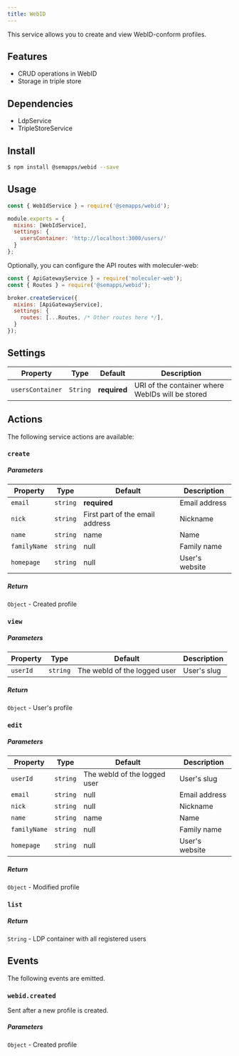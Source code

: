 ```yaml
---
title: WebID
---
```


This service allows you to create and view WebID-conform profiles.

## Features

- CRUD operations in WebID
- Storage in triple store

## Dependencies

- LdpService
- TripleStoreService

## Install

```bash
$ npm install @semapps/webid --save
```

## Usage

```js
const { WebIdService } = require('@semapps/webid');

module.exports = {
  mixins: [WebIdService],
  settings: {
    usersContainer: 'http://localhost:3000/users/'
  }
};
```

Optionally, you can configure the API routes with moleculer-web:

```js
const { ApiGatewayService } = require('moleculer-web');
const { Routes } = require('@semapps/webid');

broker.createService({
  mixins: [ApiGatewayService],
  settings: {
    routes: [...Routes, /* Other routes here */],
  }
});
```

## Settings

| Property | Type | Default | Description |
| -------- | ---- | ------- | ----------- |
| `usersContainer` | `String` | **required** | URI of the container where WebIDs will be stored |

## Actions

The following service actions are available:

### `create`

##### Parameters
| Property | Type | Default | Description |
| -------- | ---- | ------- | ----------- |
| `email` | `string` | **required** | Email address |
| `nick` | `string` | First part of the email address | Nickname |
| `name` | `string` | name | Name |
| `familyName` | `string` | null | Family name |
| `homepage` | `string` | null | User's website |

##### Return
`Object` - Created profile

### `view`

##### Parameters
| Property | Type | Default | Description |
| -------- | ---- | ------- | ----------- |
| `userId` | `string` | The webId of the logged user | User's slug  |

##### Return
`Object` - User's profile

### `edit`

##### Parameters
| Property | Type | Default | Description |
| -------- | ---- | ------- | ----------- |
| `userId` | `string` | The webId of the logged user | User's slug  |
| `email` | `string` | null | Email address |
| `nick` | `string` | null | Nickname |
| `name` | `string` | name | Name |
| `familyName` | `string` | null | Family name |
| `homepage` | `string` | null | User's website |

##### Return
`Object` - Modified profile

### `list`

##### Return
`String` - LDP container with all registered users

## Events

The following events are emitted.

### `webid.created`

Sent after a new profile is created.

##### Parameters

`Object` - Created profile